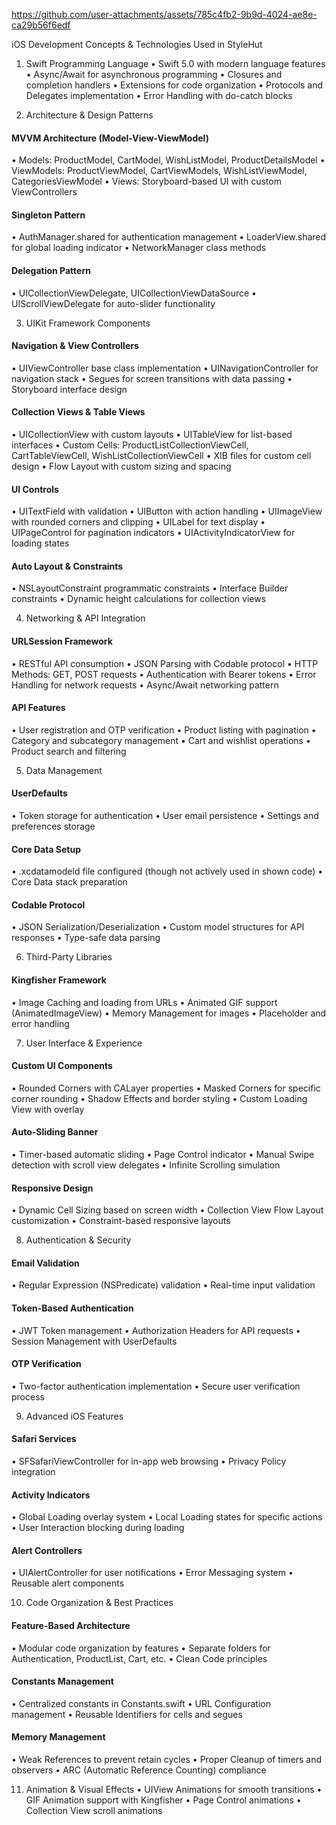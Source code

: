 

https://github.com/user-attachments/assets/785c4fb2-9b9d-4024-ae8e-ca29b56f6edf

iOS Development Concepts & Technologies Used in StyleHut

1. Swift Programming Language
•  Swift 5.0 with modern language features
•  Async/Await for asynchronous programming
•  Closures and completion handlers
•  Extensions for code organization
•  Protocols and Delegates implementation
•  Error Handling with do-catch blocks

2. Architecture & Design Patterns

#### MVVM Architecture (Model-View-ViewModel)
•  Models: ProductModel, CartModel, WishListModel, ProductDetailsModel
•  ViewModels: ProductViewModel, CartViewModels, WishListViewModel, CategoriesViewModel
•  Views: Storyboard-based UI with custom ViewControllers

#### Singleton Pattern
•  AuthManager.shared for authentication management
•  LoaderView.shared for global loading indicator
•  NetworkManager class methods

#### Delegation Pattern
•  UICollectionViewDelegate, UICollectionViewDataSource
•  UIScrollViewDelegate for auto-slider functionality

3. UIKit Framework Components

#### Navigation & View Controllers
•  UIViewController base class implementation
•  UINavigationController for navigation stack
•  Segues for screen transitions with data passing
•  Storyboard interface design

#### Collection Views & Table Views
•  UICollectionView with custom layouts
•  UITableView for list-based interfaces
•  Custom Cells: ProductListCollectionViewCell, CartTableViewCell, WishListCollectionViewCell
•  XIB files for custom cell design
•  Flow Layout with custom sizing and spacing

#### UI Controls
•  UITextField with validation
•  UIButton with action handling
•  UIImageView with rounded corners and clipping
•  UILabel for text display
•  UIPageControl for pagination indicators
•  UIActivityIndicatorView for loading states

#### Auto Layout & Constraints
•  NSLayoutConstraint programmatic constraints
•  Interface Builder constraints
•  Dynamic height calculations for collection views

4. Networking & API Integration

#### URLSession Framework
•  RESTful API consumption
•  JSON Parsing with Codable protocol
•  HTTP Methods: GET, POST requests
•  Authentication with Bearer tokens
•  Error Handling for network requests
•  Async/Await networking pattern

#### API Features
•  User registration and OTP verification
•  Product listing with pagination
•  Category and subcategory management
•  Cart and wishlist operations
•  Product search and filtering

5. Data Management

#### UserDefaults
•  Token storage for authentication
•  User email persistence
•  Settings and preferences storage

#### Core Data Setup
•  .xcdatamodeld file configured (though not actively used in shown code)
•  Core Data stack preparation

#### Codable Protocol
•  JSON Serialization/Deserialization
•  Custom model structures for API responses
•  Type-safe data parsing

6. Third-Party Libraries

#### Kingfisher Framework
•  Image Caching and loading from URLs
•  Animated GIF support (AnimatedImageView)
•  Memory Management for images
•  Placeholder and error handling

7. User Interface & Experience

#### Custom UI Components
•  Rounded Corners with CALayer properties
•  Masked Corners for specific corner rounding
•  Shadow Effects and border styling
•  Custom Loading View with overlay

#### Auto-Sliding Banner
•  Timer-based automatic sliding
•  Page Control indicator
•  Manual Swipe detection with scroll view delegates
•  Infinite Scrolling simulation

#### Responsive Design
•  Dynamic Cell Sizing based on screen width
•  Collection View Flow Layout customization
•  Constraint-based responsive layouts

8. Authentication & Security

#### Email Validation
•  Regular Expression (NSPredicate) validation
•  Real-time input validation

#### Token-Based Authentication
•  JWT Token management
•  Authorization Headers for API requests
•  Session Management with UserDefaults

#### OTP Verification
•  Two-factor authentication implementation
•  Secure user verification process

9. Advanced iOS Features

#### Safari Services
•  SFSafariViewController for in-app web browsing
•  Privacy Policy integration

#### Activity Indicators
•  Global Loading overlay system
•  Local Loading states for specific actions
•  User Interaction blocking during loading

#### Alert Controllers
•  UIAlertController for user notifications
•  Error Messaging system
•  Reusable alert components

10. Code Organization & Best Practices

#### Feature-Based Architecture
•  Modular code organization by features
•  Separate folders for Authentication, ProductList, Cart, etc.
•  Clean Code principles

#### Constants Management
•  Centralized constants in Constants.swift
•  URL Configuration management
•  Reusable Identifiers for cells and segues

#### Memory Management
•  Weak References to prevent retain cycles
•  Proper Cleanup of timers and observers
•  ARC (Automatic Reference Counting) compliance

11. Animation & Visual Effects
•  UIView Animations for smooth transitions
•  GIF Animation support with Kingfisher
•  Page Control animations
•  Collection View scroll animations
